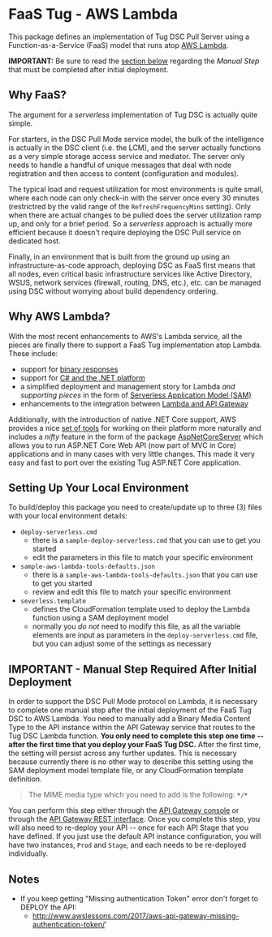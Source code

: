 # FaaS Tug - AWS Lambda

This package defines an implementation of Tug DSC Pull Server using a Function-as-a-Service (FaaS)
model that runs atop [AWS Lambda](https://aws.amazon.com/lambda/).

**IMPORTANT:** Be sure to read the [section below](#important---manual-step-required-after-initial-deployment)
regarding the *Manual Step* that must be completed after initial deployment.

## Why FaaS?

The argument for a *serverless* implementation of Tug DSC is actually quite simple.

For starters, in the DSC Pull Mode service model, the bulk of the intelligence is actually in
the DSC client (i.e. the LCM), and the server actually functions as a very simple storage access
service and mediator.  The server only needs to handle a handful of unique messages that deal with
node registration and then access to content (configuration and modules).

The typical load and request utilization for most environments is quite small, where each node can
only check-in with the server once every 30 minutes (restrictred by the valid range of the
`RefreshFrequencyMins` setting).  Only when there are actual changes to be pulled does the server
utilization ramp up, and only for a brief period.  So a *serverless* approach is actually more
efficient because it doesn't require deploying the DSC Pull service on dedicated host.

Finally, in an environment that is built from the ground up using an infrastructure-as-code
approach, deploying DSC as FaaS first means that all nodes, even critical basic infrastructure
services like Active Directory, WSUS, network services (firewall, routing, DNS, etc.), etc.
can be managed using DSC without worrying about build dependency ordering.

## Why AWS Lambda?

With the most recent enhancements to AWS's Lambda service, all the pieces are finally there to
support a FaaS Tug implementation atop Lambda.  These include:
* support for [binary responses](https://aws.amazon.com/blogs/compute/binary-support-for-api-integrations-with-amazon-api-gateway/)
* support for [C# and the .NET platform](https://aws.amazon.com/blogs/compute/announcing-c-sharp-support-for-aws-lambda/)
* a simplified deployment and management story for Lambda *and supporting pieces* in the form of [Serverless Application Model (SAM)](https://aws.amazon.com/blogs/compute/introducing-simplified-serverless-application-deplyoment-and-management/)
* enhancements to the integration between [Lambda and API Gateway](https://aws.amazon.com/blogs/compute/easier-integration-with-aws-lambda-and-amazon-api-gateway/)

Additionally, with the introduction of native .NET Core support, AWS provides a nice
[set of tools](https://github.com/aws/aws-lambda-dotnet) for working on their platform more naturally
and includes a *nifty* feature in the form of the package
[AspNetCoreServer](https://github.com/aws/aws-lambda-dotnet/tree/master/Libraries/src/Amazon.Lambda.AspNetCoreServer)
which allows you to run ASP.NET Core Web API (now part of MVC in Core) applications and in many
cases with very little changes.  This made it very easy and fast to port over the existing Tug
ASP.NET Core application.

## Setting Up Your Local Environment

To build/deploy this package you need to create/update up to three (3) files with your local environment details:
* `deploy-serverless.cmd`
  * there is a `sample-deploy-serverless.cmd` that you can use to get you started
  * edit the parameters in this file to match your specific environment
* `sample-aws-lambda-tools-defaults.json`
  * there is a `sample-aws-lambda-tools-defaults.json` that you can use to get you started
  * review and edit this file to match your specific environment
* `severless.template`
  * defines the CloudFormation template used to deploy the Lambda function using a SAM
    deployment model
  * normally you *do not* need to modify this file, as all the variable elements are
    input as parameters in the `deploy-serverless.cmd` file, but you can adjust some
    of the settings as necessary

## IMPORTANT - Manual Step Required After Initial Deployment

In order to support the DSC Pull Mode protocol on Lambda, it is necessary to complete one manual
step after the initial deployment of the FaaS Tug DSC to AWS Lambda.  You need to manually add a
Binary Media Content Type to the API instance within the API Gateway service that routes to the
Tug DSC Lambda function.  **You only need to complete this step one time -- after the first time
that you deploy your FaaS Tug DSC.**  After the first time, the setting will persist across any
further updates.  This is necessary because currently there is no other way to describe this
setting using the SAM deployment model template file, or any CloudFormation template definition.

> The MIME media type which you need to add is the following:  **`*/*`**

You can perform this step either through the [API Gateway console](http://docs.aws.amazon.com/apigateway/latest/developerguide/api-gateway-payload-encodings-configure-with-console.html)
or through the [API Gateway REST interface](http://docs.aws.amazon.com/apigateway/latest/developerguide/api-gateway-payload-encodings-configure-with-control-service-api.html).
Once you complete this step, you will also need to re-deploy your API -- once for each API Stage
that you have defined.  If you just use the default API instance configuration, you will have
two instances, `Prod` and `Stage`, and each needs to be re-deployed individually.

## Notes

* If you keep getting "Missing authentication Token" error don't forget to DEPLOY the API:
  * http://www.awslessons.com/2017/aws-api-gateway-missing-authentication-token/'
